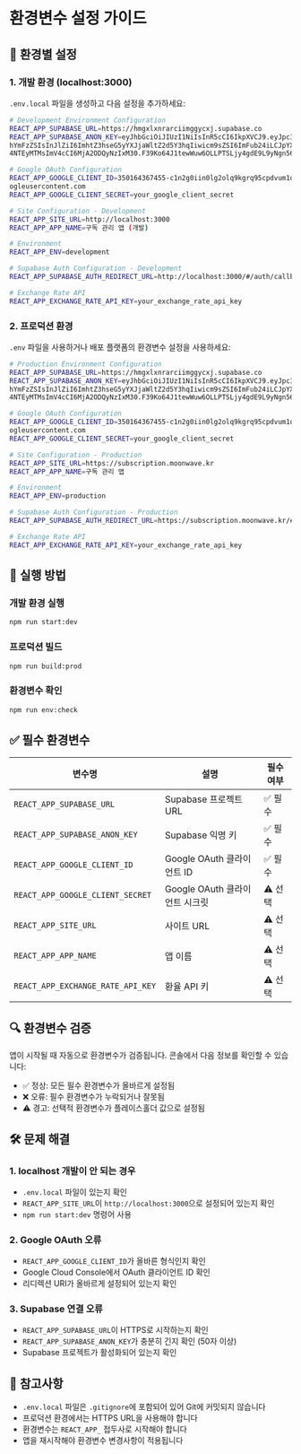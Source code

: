# 환경변수 설정 가이드

## 🔧 환경별 설정

### 1. 개발 환경 (localhost:3000)

`.env.local` 파일을 생성하고 다음 설정을 추가하세요:

```bash
# Development Environment Configuration
REACT_APP_SUPABASE_URL=https://hmgxlxnrarciimggycxj.supabase.co
REACT_APP_SUPABASE_ANON_KEY=eyJhbGciOiJIUzI1NiIsInR5cCI6IkpXVCJ9.eyJpc3MiOiJzdXB
hYmFzZSIsInJlZiI6ImhtZ3hseG5yYXJjaWltZ2d5Y3hqIiwicm9sZSI6ImFub24iLCJpYXQiOjE3NTI
4NTEyMTMsImV4cCI6MjA2ODQyNzIxM30.F39Ko64J1tewWuw6OLLPTSLjy4gdE9L9yNgn56wbP7k

# Google OAuth Configuration
REACT_APP_GOOGLE_CLIENT_ID=350164367455-c1n2g0iin0lg2olq9kgrq95cpdvum1qv.apps.go
ogleusercontent.com
REACT_APP_GOOGLE_CLIENT_SECRET=your_google_client_secret

# Site Configuration - Development
REACT_APP_SITE_URL=http://localhost:3000
REACT_APP_APP_NAME=구독 관리 앱 (개발)

# Environment
REACT_APP_ENV=development

# Supabase Auth Configuration - Development
REACT_APP_SUPABASE_AUTH_REDIRECT_URL=http://localhost:3000/#/auth/callback

# Exchange Rate API
REACT_APP_EXCHANGE_RATE_API_KEY=your_exchange_rate_api_key
```

### 2. 프로덕션 환경

`.env` 파일을 사용하거나 배포 플랫폼의 환경변수 설정을 사용하세요:

```bash
# Production Environment Configuration
REACT_APP_SUPABASE_URL=https://hmgxlxnrarciimggycxj.supabase.co
REACT_APP_SUPABASE_ANON_KEY=eyJhbGciOiJIUzI1NiIsInR5cCI6IkpXVCJ9.eyJpc3MiOiJzdXB
hYmFzZSIsInJlZiI6ImhtZ3hseG5yYXJjaWltZ2d5Y3hqIiwicm9sZSI6ImFub24iLCJpYXQiOjE3NTI
4NTEyMTMsImV4cCI6MjA2ODQyNzIxM30.F39Ko64J1tewWuw6OLLPTSLjy4gdE9L9yNgn56wbP7k

# Google OAuth Configuration
REACT_APP_GOOGLE_CLIENT_ID=350164367455-c1n2g0iin0lg2olq9kgrq95cpdvum1qv.apps.go
ogleusercontent.com
REACT_APP_GOOGLE_CLIENT_SECRET=your_google_client_secret

# Site Configuration - Production
REACT_APP_SITE_URL=https://subscription.moonwave.kr
REACT_APP_APP_NAME=구독 관리 앱

# Environment
REACT_APP_ENV=production

# Supabase Auth Configuration - Production
REACT_APP_SUPABASE_AUTH_REDIRECT_URL=https://subscription.moonwave.kr/#/auth/callback

# Exchange Rate API
REACT_APP_EXCHANGE_RATE_API_KEY=your_exchange_rate_api_key
```

## 🚀 실행 방법

### 개발 환경 실행
```bash
npm run start:dev
```

### 프로덕션 빌드
```bash
npm run build:prod
```

### 환경변수 확인
```bash
npm run env:check
```

## ✅ 필수 환경변수

| 변수명 | 설명 | 필수 여부 |
|--------|------|-----------|
| `REACT_APP_SUPABASE_URL` | Supabase 프로젝트 URL | ✅ 필수 |
| `REACT_APP_SUPABASE_ANON_KEY` | Supabase 익명 키 | ✅ 필수 |
| `REACT_APP_GOOGLE_CLIENT_ID` | Google OAuth 클라이언트 ID | ✅ 필수 |
| `REACT_APP_GOOGLE_CLIENT_SECRET` | Google OAuth 클라이언트 시크릿 | ⚠️ 선택 |
| `REACT_APP_SITE_URL` | 사이트 URL | ⚠️ 선택 |
| `REACT_APP_APP_NAME` | 앱 이름 | ⚠️ 선택 |
| `REACT_APP_EXCHANGE_RATE_API_KEY` | 환율 API 키 | ⚠️ 선택 |

## 🔍 환경변수 검증

앱이 시작될 때 자동으로 환경변수가 검증됩니다. 콘솔에서 다음 정보를 확인할 수 있습니다:

- ✅ 정상: 모든 필수 환경변수가 올바르게 설정됨
- ❌ 오류: 필수 환경변수가 누락되거나 잘못됨
- ⚠️ 경고: 선택적 환경변수가 플레이스홀더 값으로 설정됨

## 🛠️ 문제 해결

### 1. localhost 개발이 안 되는 경우
- `.env.local` 파일이 있는지 확인
- `REACT_APP_SITE_URL`이 `http://localhost:3000`으로 설정되어 있는지 확인
- `npm run start:dev` 명령어 사용

### 2. Google OAuth 오류
- `REACT_APP_GOOGLE_CLIENT_ID`가 올바른 형식인지 확인
- Google Cloud Console에서 OAuth 클라이언트 ID 확인
- 리디렉션 URI가 올바르게 설정되어 있는지 확인

### 3. Supabase 연결 오류
- `REACT_APP_SUPABASE_URL`이 HTTPS로 시작하는지 확인
- `REACT_APP_SUPABASE_ANON_KEY`가 충분히 긴지 확인 (50자 이상)
- Supabase 프로젝트가 활성화되어 있는지 확인

## 📝 참고사항

- `.env.local` 파일은 `.gitignore`에 포함되어 있어 Git에 커밋되지 않습니다
- 프로덕션 환경에서는 HTTPS URL을 사용해야 합니다
- 환경변수는 `REACT_APP_` 접두사로 시작해야 합니다
- 앱을 재시작해야 환경변수 변경사항이 적용됩니다